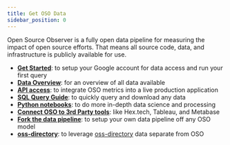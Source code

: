 ```yaml
---
title: Get OSO Data
sidebar_position: 0
---
```


Open Source Observer is a fully open data pipeline for measuring the impact of open source efforts.
That means all source code, data, and infrastructure is publicly available for use.

- [**Get Started**](../get-started/index.mdx): to setup your Google account for data access and run your first query
- [**Data Overview**](./overview/index.mdx): for an overview of all data available
- [**API access**](./api.md): to integrate OSO metrics into a live production application
- [**SQL Query Guide**](./query-data.mdx): to quickly query and download any data
- [**Python notebooks**](./python-notebooks.md): to do more in-depth data science and processing
- [**Connect OSO to 3rd Party tools**](./3rd-party.mdx): like Hex.tech, Tableau, and Metabase
- [**Fork the data pipeline**](./fork-pipeline.md): to setup your own data pipeline off any OSO model
- [**oss-directory**](./oss-directory.md): to leverage [oss-directory](https://github.com/opensource-observer/oss-directory) data separate from OSO
